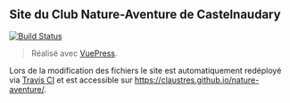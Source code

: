 ## Site du Club Nature-Aventure de Castelnaudary

[![Build Status](https://travis-ci.org/claustres/nature-aventure.png?branch=master)](https://travis-ci.org/claustres/nature-aventure)

> Réalisé avec [VuePress](https://vuepress.vuejs.org).

Lors de la modification des fichiers le site est automatiquement redéployé via [Travis CI](https://docs.travis-ci.com/user/deployment/pages/) et est accessible sur https://claustres.github.io/nature-aventure/.
